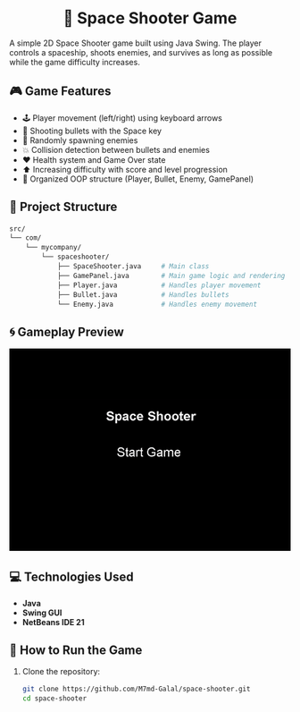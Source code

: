<div align="center">
    
   # 🚀 Space Shooter Game

</div>

A simple 2D Space Shooter game built using Java Swing. The player controls a spaceship, shoots enemies, and survives as long as possible while the game difficulty increases.

## 🎮 Game Features

- 🕹️ Player movement (left/right) using keyboard arrows
- 🔫 Shooting bullets with the Space key
- 👾 Randomly spawning enemies
- 💥 Collision detection between bullets and enemies
- ❤️ Health system and Game Over state
- ⬆️ Increasing difficulty with score and level progression
- 🧠 Organized OOP structure (Player, Bullet, Enemy, GamePanel)

## 🧠 Project Structure

```bash
src/
└── com/
    └── mycompany/
        └── spaceshooter/
            ├── SpaceShooter.java     # Main class
            ├── GamePanel.java        # Main game logic and rendering
            ├── Player.java           # Handles player movement
            ├── Bullet.java           # Handles bullets
            └── Enemy.java            # Handles enemy movement
```

## 🌀 Gameplay Preview

<div align="center">

![Gameplay Demo](SpaceShooter2025-05-2115-44-27-ezgif.com-video-to-gif-converter.gif)

</div>


## 💻 Technologies Used

- **Java**
- **Swing GUI**
- **NetBeans IDE 21**

## 🚀 How to Run the Game

1. Clone the repository:
   ```bash
   git clone https://github.com/M7md-Galal/space-shooter.git
   cd space-shooter
